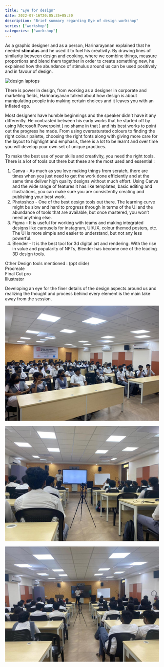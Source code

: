 ```yaml
---
title: "Eye for design"
date: 2022-07-16T20:05:35+05:30
description: "Brief summary regarding Eye of design workshop"
series: ["workshop"]
categories: ["workshop"]
---
```


As a graphic designer and as a person, Harinarayanan explained that he needed **stimulus** and he used it to fuel his creativity. By drawing lines of similarity between design and cooking, where we combine things, measure proportions and blend them together in order to create something new, he explained how the abundance of stimulus around us can be used positively and in favour of design.

![design laptops](https://images.pexels.com/photos/326502/pexels-photo-326502.jpeg)

There is power in design, from working as a designer in corporate and marketing fields, Harinarayanan talked about how design is about manipulating people into making certain choices and it leaves you with an inflated ego.

Most designers have humble beginnings and the speaker didn't have it any differently. He contrasted between his early works that he started off by using Microsoft Powerpoint ( no shame in that ) and his best works to point out the progress he made. From using oversaturated colours to finding the right colour palette, choosing the right fonts along with giving more care for the layout to highlight and emphasis, there is a lot to be learnt and over time you will develop your own set of unique practices.

To make the best use of your skills and creativity, you need the right tools. There is a lot of tools out there but these are the most used and essential :

1. Canva - As much as you love making things from scratch, there are times when you just need to get the work done efficiently and at the same time deliver high quality designs without much effort. Using Canva and the wide range of features it has like templates, basic editing and illustrations, you can make sure you are consistently creating and publishing your best work.
2. Photoshop - One of the best design tools out there. The learning curve might be slow and hard to progress through in terms of the UI and the abundance of tools that are available, but once mastered, you won’t need anything else.
3. Figma - It is useful for working with teams and making integrated designs like carousels for instagram, UI/UX, colour themed posters, etc. The UI is more simple and easier to understand, but not any less powerful.
4. Blender - It is the best tool for 3d digital art and rendering. With the rise in value and popularity of NFTs, Blender has become one of the leading 3D design tools.

Other Design tools mentioned : (ppt slide) \
Procreate \
Final Cut pro \
Illustrator

Developing an eye for the finer details of the design aspects around us and realizing the thought and process behind every element is the main take away from the session.

![workshop](/images/eye_for_design/img3.jpeg)

![workshop](/images/eye_for_design/img1.jpeg)

![workshop](/images/eye_for_design/img2.jpeg)
